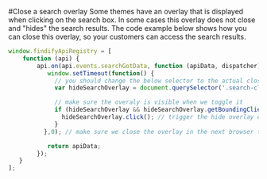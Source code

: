 #Close a search overlay
Some themes have an overlay that is displayed when clicking on the search box. In some cases this overlay does not close and "hides" the search results.
The code example below shows how you can close this overlay, so your customers can access the search results.

```javascript
window.findifyApiRegistry = [
    function (api) {
        api.on(api.events.searchGotData, function (apiData, dispatcher) {
           window.setTimeout(function() {
             // you should change the below selector to the actual close trigger of the search overlay
             var hideSearchOverlay = document.querySelector('.search-close');

             // make sure the overaly is visible when we toggle it
             if (hideSearchOverlay && hideSearchOverlay.getBoundingClientRect().bottom!==0) { 
               hideSearchOverlay.click(); // trigger the hide overlay event
             }
          },0); // make sure we close the overlay in the next browser tick, so it doesn't re-render 

           return apiData;
        });
   }
];
```
